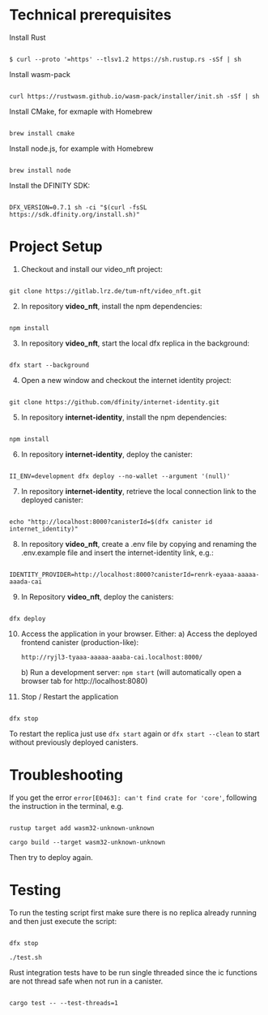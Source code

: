 # Technical prerequisites

Install Rust

```

$ curl --proto '=https' --tlsv1.2 https://sh.rustup.rs -sSf | sh

```

Install wasm-pack

```

curl https://rustwasm.github.io/wasm-pack/installer/init.sh -sSf | sh

```

Install CMake, for exmaple with Homebrew

```

brew install cmake

```

Install node.js, for example with Homebrew

```

brew install node

```

Install the DFINITY SDK:

```

DFX_VERSION=0.7.1 sh -ci "$(curl -fsSL https://sdk.dfinity.org/install.sh)"

```

# Project Setup

1. Checkout and install our video_nft project:

```

git clone https://gitlab.lrz.de/tum-nft/video_nft.git

```

2. In repository **video_nft**, install the npm dependencies:

```

npm install

```

3. In repository **video_nft**, start the local dfx replica in the background:

```

dfx start --background

```

4. Open a new window and checkout the internet identity project:

```

git clone https://github.com/dfinity/internet-identity.git

```

5. In repository **internet-identity**, install the npm dependencies:

```

npm install

```

6. In repository **internet-identity**, deploy the canister:

```

II_ENV=development dfx deploy --no-wallet --argument '(null)'

```

7. In repository **internet-identity**, retrieve the local connection link to the deployed canister:

```

echo "http://localhost:8000?canisterId=$(dfx canister id internet_identity)"

```

8. In repository **video_nft**, create a .env file by copying and renaming the .env.example file and insert the internet-identity link, e.g.:

```

IDENTITY_PROVIDER=http://localhost:8000?canisterId=renrk-eyaaa-aaaaa-aaada-cai

```

9. In Repository **video_nft**, deploy the canisters:

```

dfx deploy

```

10. Access the application in your browser. Either:
    a) Access the deployed frontend canister (production-like):

    `http://ryjl3-tyaaa-aaaaa-aaaba-cai.localhost:8000/`

    b) Run a development server:
    `npm start`
    (will automatically open a browser tab for http://localhost:8080)

11. Stop / Restart the application

```

dfx stop

```

To restart the replica just use `dfx start` again or `dfx start --clean` to start without previously deployed canisters.

# Troubleshooting

If you get the error `error[E0463]: can't find crate for 'core'`, following the instruction in the terminal, e.g.

```

rustup target add wasm32-unknown-unknown

cargo build --target wasm32-unknown-unknown

```

Then try to deploy again.

# Testing

To run the testing script first make sure there is no replica already running and then just execute the script:

```

dfx stop

./test.sh

```

Rust integration tests have to be run single threaded since the ic functions are not thread safe when not run in a canister.

```

cargo test -- --test-threads=1

```
